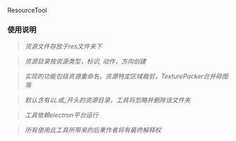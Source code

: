 ResourceTool



### 使用说明

> *资源文件存放于res文件夹下*

> *资源目录按资源类型，标识, 动作，方向创建*

> *实现的功能包括资源重命名，资源特定区域裁剪，TexturePacker合并碎图等*

> *默认含有以.或_开头的资源目录，工具将忽略并删除该文件夹*

> *工具依赖electron平台运行*

> *所有使用此工具所带来的后果作者将有最终解释权*